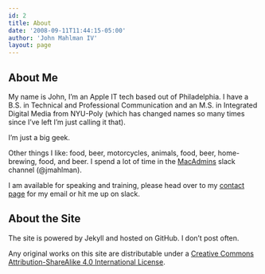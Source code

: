 ```yaml
---
id: 2
title: About
date: '2008-09-11T11:44:15-05:00'
author: 'John Mahlman IV'
layout: page
---
```


## About Me

My name is John, I’m an Apple IT tech based out of Philadelphia. I have a B.S. in Technical and Professional Communication and an M.S. in Integrated Digital Media from NYU-Poly (which has changed names so many times since I’ve left I’m just calling it that).

I’m just a big geek.

Other things I like: food, beer, motorcycles, animals, food, beer, home-brewing, food, and beer. I spend a lot of time in the [MacAdmins](http://macadmins.org) slack channel (@jmahlman).

I am available for speaking and training, please head over to my [contact page](/contact) for my email or hit me up on slack.

## About the Site

The site is powered by Jekyll and hosted on GitHub. I don’t post often.

Any original works on this site are distributable under a [Creative Commons Attribution-ShareAlike 4.0 International License](https://creativecommons.org/licenses/by-sa/4.0/).

